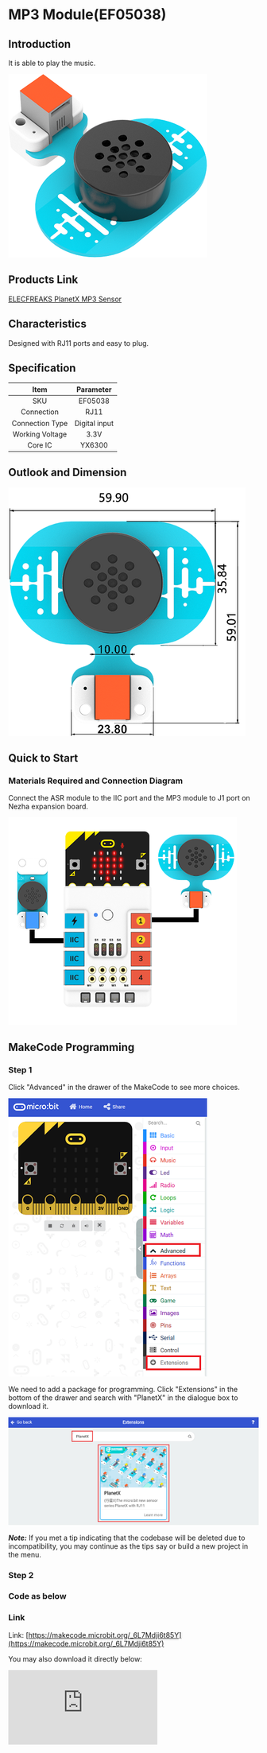 # MP3 Module(EF05038)

## Introduction

It is able to play the music.

![](./images/05038_01.png)

## Products Link

[ELECFREAKS PlanetX MP3 Sensor](https://shop.elecfreaks.com/products/elecfreaks-planetx-mp3-sensor?_pos=1&_sid=5e0abcdff&_ss=r)

## Characteristics


 Designed with RJ11 ports and easy to plug.

## Specification


Item | Parameter
:-: | :-:
SKU|EF05038
Connection|RJ11
Connection Type|Digital input
Working Voltage|3.3V
Core IC|YX6300


## Outlook and Dimension



![](./images/05038_02.png)


## Quick to Start


### Materials Required and Connection Diagram

 Connect the ASR module to the IIC port and the MP3 module to J1 port on Nezha expansion board.


![](./images/05038_03.png)

## MakeCode Programming


### Step 1

Click "Advanced" in the drawer of the MakeCode to see more choices.

![](./images/05001_04.png)

We need to add a package for programming. Click "Extensions" in the bottom of the drawer and search with "PlanetX" in the dialogue box to download it.

![](./images/05001_05.png)

***Note:*** If you met a tip indicating that the codebase will be deleted due to incompatibility, you may continue as the tips say or build a new project in the menu.
### Step 2
### Code as below




### Link
Link: [https://makecode.microbit.org/_6L7Mdji6t85Y](https://makecode.microbit.org/_6L7Mdji6t85Y)

You may also download it directly below:


<div
    style={{
        position: 'relative',
        paddingBottom: '60%',
        overflow: 'hidden',
    }}
>
    <iframe
        src="https://makecode.microbit.org/_DdAU5d4kMJDh"
        frameborder="0"
        sandbox="allow-popups allow-forms allow-scripts allow-same-origin"
        style={{
            position: 'absolute',
            width: '100%',
            height: '100%',
        }}
    />
</div>


### Result
 The MP3 module is controlled by the ASR module.

### Attention





## Python Programming


### Step 1

Download the package and unzip it: [PlanetX_MicroPython](https://github.com/lionyhw/PlanetX_MicroPython/archive/master.zip)

Go to  [Python editor](https://python.microbit.org/v/2.0)

![](./images/05001_07.png)

We need to add enum.py and mp3.py for programming. Click "Load/Save" and then click "Show Files (1)" to see more choices, click "Add file" to add enum.py and mp3.py from the unzipped package of PlanetX_MicroPython.

![](./images/05001_08.png)
![](./images/05001_09.png)
![](./images/05034_10.png)

### Step 2

### Reference

```
from microbit import *
from enum import *
from mp3 import *
player = MP3(J1)
while True:
    if button_a.is_pressed():
        player.exeCute(Play)
    elif button_b.is_pressed():
        player.exeCute(Pause)
```


### Result
 Press button A on the micro:bit to start playing the music; press button B to stop playing the music.

## Relevant File


## Technique File
